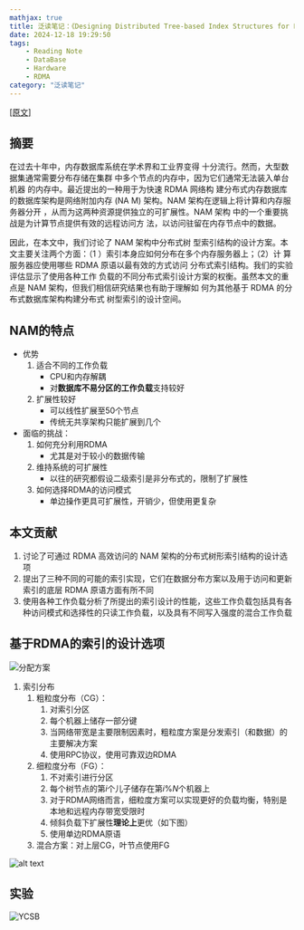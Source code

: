 ```yaml
---
mathjax: true
title: 泛读笔记：《Designing Distributed Tree-based Index Structures for Fast RDMA-capable Networks》
date: 2024-12-18 19:29:50
tags: 
    - Reading Note
    - DataBase
    - Hardware
    - RDMA
category: "泛读笔记"
---
```

[[原文]](https://www.informatik.tu-darmstadt.de/media/systems/pdf_publications/RDMATreeIndexes.pdf)

## 摘要

在过去十年中，内存数据库系统在学术界和工业界变得
十分流行。然而，大型数据集通常需要分布存储在集群
中多个节点的内存中，因为它们通常无法装入单台机器
的内存中。最近提出的一种用于为快速 RDMA 网络构
建分布式内存数据库的数据库架构是网络附加内存 (NA
M) 架构。NAM 架构在逻辑上将计算和内存服务器分开
，从而为这两种资源提供独立的可扩展性。NAM 架构
中的一个重要挑战是为计算节点提供有效的远程访问方
法，以访问驻留在内存节点中的数据。

因此，在本文中，我们讨论了 NAM 架构中分布式树
型索引结构的设计方案。本文主要关注两个方面：（1
）索引本身应如何分布在多个内存服务器上；（2）计
算服务器应使用哪些 RDMA 原语以最有效的方式访问
分布式索引结构。我们的实验评估显示了使用各种工作
负载的不同分布式索引设计方案的权衡。虽然本文的重
点是 NAM 架构，但我们相信研究结果也有助于理解如
何为其他基于 RDMA 的分布式数据库架构构建分布式
树型索引的设计空间。

## NAM的特点

- 优势
  1. 适合不同的工作负载
     - CPU和内存解耦
     - 对**数据库不易分区的工作负载**支持较好
  2. 扩展性较好
     - 可以线性扩展至50个节点
     - 传统无共享架构只能扩展到几个
- 面临的挑战：
  1. 如何充分利用RDMA
     - 尤其是对于较小的数据传输
  2. 维持系统的可扩展性
     - 以往的研究都假设二级索引是非分布式的，限制了扩展性
  3. 如何选择RDMA的访问模式
     - 单边操作更具可扩展性，开销少，但使用更复杂

## 本文贡献

1. 讨论了可通过 RDMA 高效访问的 NAM 架构的分布式树形索引结构的设计选项
2. 提出了三种不同的可能的索引实现，它们在数据分布方案以及用于访问和更新索引的底层 RDMA 原语方面有所不同
3. 使用各种工作负载分析了所提出的索引设计的性能，这些工作负载包括具有各种访问模式和选择性的只读工作负载，以及具有不同写入强度的混合工作负载

## 基于RDMA的索引的设计选项

![分配方案](F2.png)

1. 索引分布
   1. 粗粒度分布（CG）：
      1. 对索引分区
      2. 每个机器上储存一部分键
      3. 当网络带宽是主要限制因素时，粗粒度方案是分发索引（和数据）的主要解决方案
      4. 使用RPC协议，使用可靠双边RDMA
   2. 细粒度分布（FG）：
      1. 不对索引进行分区
      2. 每个树节点的第$i$个儿子储存在第$i\%N$个机器上
      3. 对于RDMA网络而言，细粒度方案可以实现更好的负载均衡，特别是本地和远程内存带宽受限时
      4. 倾斜负载下扩展性**理论上**更优（如下图）
      5. 使用单边RDMA原语
   3. 混合方案：对上层CG，叶节点使用FG

![alt text](F3.png)

## 实验

![YCSB](F9.png)
